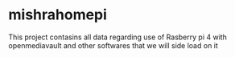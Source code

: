 # mishrahomepi
This project contasins all data regarding use of Rasberry pi 4 with openmediavault and other softwares that we will side load on it
